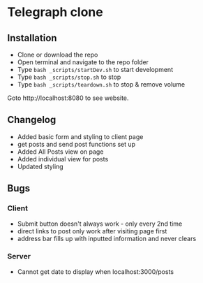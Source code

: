 # Telegraph clone

## Installation
- Clone or download the repo
- Open terminal and navigate to the repo folder 
- Type `bash _scripts/startDev.sh` to start development
- Type `bash _scripts/stop.sh` to stop
- Type `bash _scripts/teardown.sh` to stop & remove volume

Goto http://localhost:8080 to see website. 

## Changelog
- Added basic form and styling to client page
- get posts and send post functions set up
- Added All Posts view on page
- Added individual view for posts
- Updated styling


## Bugs
### Client
- Submit button doesn't always work - only every 2nd time
- direct links to post only work after visiting page first
- address bar fills up with inputted information and never clears

### Server
- Cannot get date to display when localhost:3000/posts